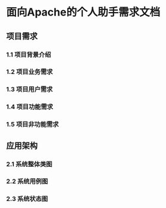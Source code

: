 # 面向Apache的个人助手需求文档

## 项目需求

### 1.1 项目背景介绍

### 1.2 项目业务需求

### 1.3 项目用户需求

### 1.4 项目功能需求

### 1.5 项目非功能需求

## 应用架构

### 2.1 系统整体类图

### 2.2 系统用例图

### 2.3 系统状态图

